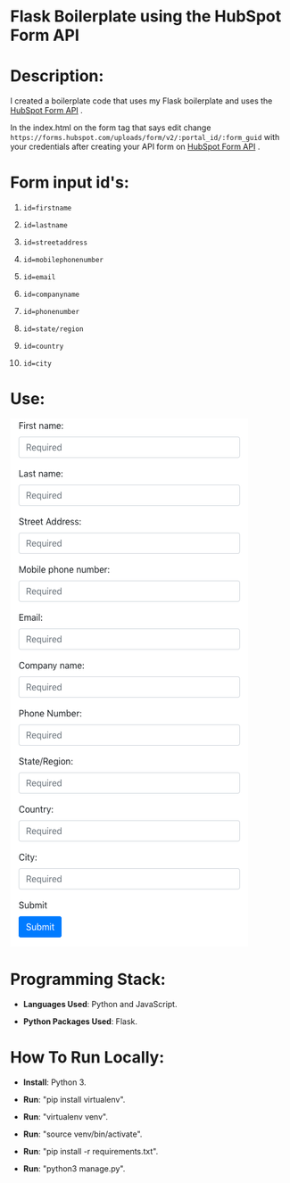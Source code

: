 # Flask Boilerplate using the HubSpot Form API

# Description: 

I created a boilerplate code that uses my Flask boilerplate and uses the [HubSpot Form API] . 

In the index.html on the form tag that says edit change `https://forms.hubspot.com/uploads/form/v2/:portal_id/:form_guid` with your credentials after creating your API form on [HubSpot Form API] .

# Form input id's:

1. `id=firstname`

2. `id=lastname`

3. `id=streetaddress`

4. `id=mobilephonenumber`

5. `id=email`

6. `id=companyname`

7. `id=phonenumber`

8. `id=state/region`

9. `id=country`

10. `id=city`

# Use:

![Imade of website](https://raw.githubusercontent.com/al11588/HubSpotFormAPIBoilerplate/master/image.png?token=AFM1uH6B3p4BSI3heU7BQdwopjyk9F2Aks5b-lm5wA%3D%3D)

# Programming Stack: 
*	**Languages Used**: Python and JavaScript.

*	**Python Packages Used**: Flask.

# How To Run Locally:

*	**Install**: Python 3.

*	**Run**: "pip install virtualenv".

*	**Run**: "virtualenv venv".

*	**Run**: "source venv/bin/activate".

*	**Run**: "pip install -r requirements.txt".

*	**Run**: "python3 manage.py".

[HubSpot Form API]:https://developers.hubspot.com/docs/methods/forms/submit_form


